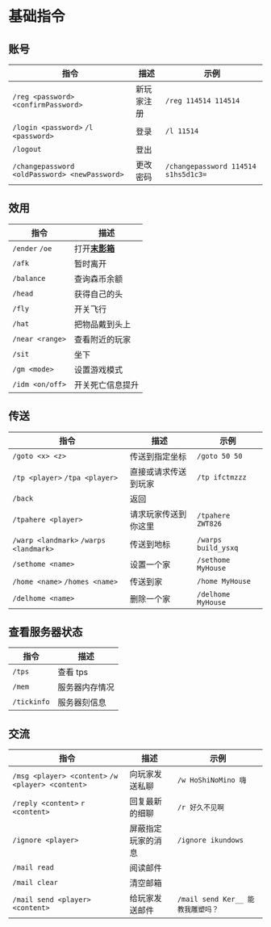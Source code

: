 # 基础指令

## 账号

| 指令                                          | 描述       | 示例                                |
| --------------------------------------------- | ---------- | ----------------------------------- |
| `/reg <password> <confirmPassword>`           | 新玩家注册 | `/reg 114514 114514`                |
| `/login <password>` `/l <password>`           | 登录       | `/l 11514`                          |
| `/logout`                                     | 登出       |
| `/changepassword <oldPassword> <newPassword>` | 更改密码   | `/changepassword 114514 s1hs5d1c3=` |

## 效用

| 指令            | 描述                                                                      |
| --------------- | ------------------------------------------------------------------------- |
| `/ender` `/oe`  | 打开[**末影箱**](https://zh.minecraft.wiki/w/%E6%9C%AB%E5%BD%B1%E7%AE%B1) |
| `/afk`          | 暂时离开                                                                  |
| `/balance`      | 查询森币余额                                                              |
| `/head`         | 获得自己的头                                                              |
| `/fly`          | 开关飞行                                                                  |
| `/hat`          | 把物品戴到头上                                                            |
| `/near <range>` | 查看附近的玩家                                                            |
| `/sit`          | 坐下                                                                      |
| `/gm <mode>`    | 设置游戏模式                                                              |
| `/idm <on/off>` | 开关死亡信息提升                                                          |

## 传送

| 指令                                   | 描述                 | 示例                |
| -------------------------------------- | -------------------- | ------------------- |
| `/goto <x> <z>`                        | 传送到指定坐标       | `/goto 50 50`       |
| `/tp <player>` `/tpa <player>`         | 直接或请求传送到玩家 | `/tp ifctmzzz`      |
| `/back`                                | 返回                 |
| `/tpahere <player>`                    | 请求玩家传送到你这里 | `/tpahere ZWT826`   |
| `/warp <landmark>` `/warps <landmark>` | 传送到地标           | `/warps build_ysxq` |
| `/sethome <name>`                      | 设置一个家           | `/sethome MyHouse`  |
| `/home <name>` `/homes <name>`         | 传送到家             | `/home MyHouse`     |
| `/delhome <name>`                      | 删除一个家           | `/delhome MyHouse`  |

## 查看服务器状态

| 指令        | 描述           |
| ----------- | -------------- |
| `/tps`      | 查看 tps       |
| `/mem`      | 服务器内存情况 |
| `/tickinfo` | 服务器刻信息   |

## 交流

| 指令                                              | 描述               | 示例                              |
| ------------------------------------------------- | ------------------ | --------------------------------- |
| `/msg <player> <content>` `/w <player> <content>` | 向玩家发送私聊     | `/w HoShiNoMino 嗨`               |
| `/reply <content>` `r <content>`                  | 回复最新的细聊     | `/r 好久不见啊`                   |
| `/ignore <player>`                                | 屏蔽指定玩家的消息 | `/ignore ikundows`                |
| `/mail read`                                      | 阅读邮件           |
| `/mail clear`                                     | 清空邮箱           |
| `/mail send <player> <content>`                   | 给玩家发送邮件     | `/mail send Ker__ 能教我雕塑吗？` |
